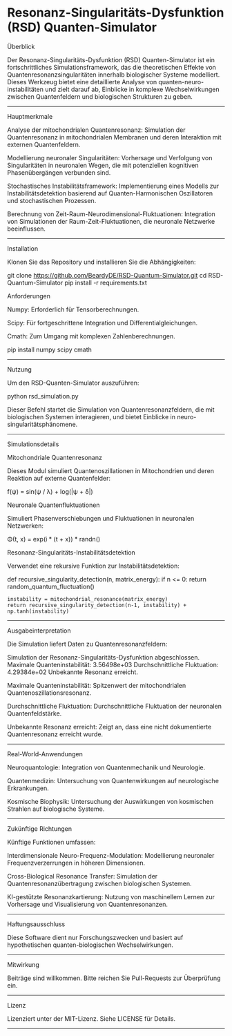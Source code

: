 # Resonanz-Singularitäts-Dysfunktion (RSD) Quanten-Simulator

Überblick

Der Resonanz-Singularitäts-Dysfunktion (RSD) Quanten-Simulator ist ein fortschrittliches Simulationsframework, das die theoretischen Effekte von Quantenresonanzsingularitäten innerhalb biologischer Systeme modelliert. Dieses Werkzeug bietet eine detaillierte Analyse von quanten-neuro-instabilitäten und zielt darauf ab, Einblicke in komplexe Wechselwirkungen zwischen Quantenfeldern und biologischen Strukturen zu geben.


---

Hauptmerkmale

Analyse der mitochondrialen Quantenresonanz: Simulation der Quantenresonanz in mitochondrialen Membranen und deren Interaktion mit externen Quantenfeldern.

Modellierung neuronaler Singularitäten: Vorhersage und Verfolgung von Singularitäten in neuronalen Wegen, die mit potenziellen kognitiven Phasenübergängen verbunden sind.

Stochastisches Instabilitätsframework: Implementierung eines Modells zur Instabilitätsdetektion basierend auf Quanten-Harmonischen Oszillatoren und stochastischen Prozessen.

Berechnung von Zeit-Raum-Neurodimensional-Fluktuationen: Integration von Simulationen der Raum-Zeit-Fluktuationen, die neuronale Netzwerke beeinflussen.



---

Installation

Klonen Sie das Repository und installieren Sie die Abhängigkeiten:

git clone https://github.com/BeardyDE/RSD-Quantum-Simulator.git
cd RSD-Quantum-Simulator
pip install -r requirements.txt

Anforderungen

Numpy: Erforderlich für Tensorberechnungen.

Scipy: Für fortgeschrittene Integration und Differentialgleichungen.

Cmath: Zum Umgang mit komplexen Zahlenberechnungen.


pip install numpy scipy cmath


---

Nutzung

Um den RSD-Quanten-Simulator auszuführen:

python rsd_simulation.py

Dieser Befehl startet die Simulation von Quantenresonanzfeldern, die mit biologischen Systemen interagieren, und bietet Einblicke in neuro-singularitätsphänomene.


---

Simulationsdetails

Mitochondriale Quantenresonanz

Dieses Modul simuliert Quantenoszillationen in Mitochondrien und deren Reaktion auf externe Quantenfelder:

f(ψ) = sin(ψ / λ) + log(|ψ + δ|)

Neuronale Quantenfluktuationen

Simuliert Phasenverschiebungen und Fluktuationen in neuronalen Netzwerken:

Φ(t, x) = exp(i * (t + x)) * randn()

Resonanz-Singularitäts-Instabilitätsdetektion

Verwendet eine rekursive Funktion zur Instabilitätsdetektion:

def recursive_singularity_detection(n, matrix_energy):
    if n <= 0:
        return random_quantum_fluctuation()
    
    instability = mitochondrial_resonance(matrix_energy)
    return recursive_singularity_detection(n-1, instability) + np.tanh(instability)


---

Ausgabeinterpretation

Die Simulation liefert Daten zu Quantenresonanzfeldern:

Simulation der Resonanz-Singularitäts-Dysfunktion abgeschlossen.
Maximale Quanteninstabilität: 3.56498e+03
Durchschnittliche Fluktuation: 4.29384e+02
Unbekannte Resonanz erreicht.

Maximale Quanteninstabilität: Spitzenwert der mitochondrialen Quantenoszillationsresonanz.

Durchschnittliche Fluktuation: Durchschnittliche Fluktuation der neuronalen Quantenfeldstärke.

Unbekannte Resonanz erreicht: Zeigt an, dass eine nicht dokumentierte Quantenresonanz erreicht wurde.



---

Real-World-Anwendungen

Neuroquantologie: Integration von Quantenmechanik und Neurologie.

Quantenmedizin: Untersuchung von Quantenwirkungen auf neurologische Erkrankungen.

Kosmische Biophysik: Untersuchung der Auswirkungen von kosmischen Strahlen auf biologische Systeme.



---

Zukünftige Richtungen

Künftige Funktionen umfassen:

Interdimensionale Neuro-Frequenz-Modulation: Modellierung neuronaler Frequenzverzerrungen in höheren Dimensionen.

Cross-Biological Resonance Transfer: Simulation der Quantenresonanzübertragung zwischen biologischen Systemen.

KI-gestützte Resonanzkartierung: Nutzung von maschinellem Lernen zur Vorhersage und Visualisierung von Quantenresonanzen.



---

Haftungsausschluss

Diese Software dient nur Forschungszwecken und basiert auf hypothetischen quanten-biologischen Wechselwirkungen.


---

Mitwirkung

Beiträge sind willkommen. Bitte reichen Sie Pull-Requests zur Überprüfung ein.


---

Lizenz

Lizenziert unter der MIT-Lizenz. Siehe LICENSE für Details.


---
